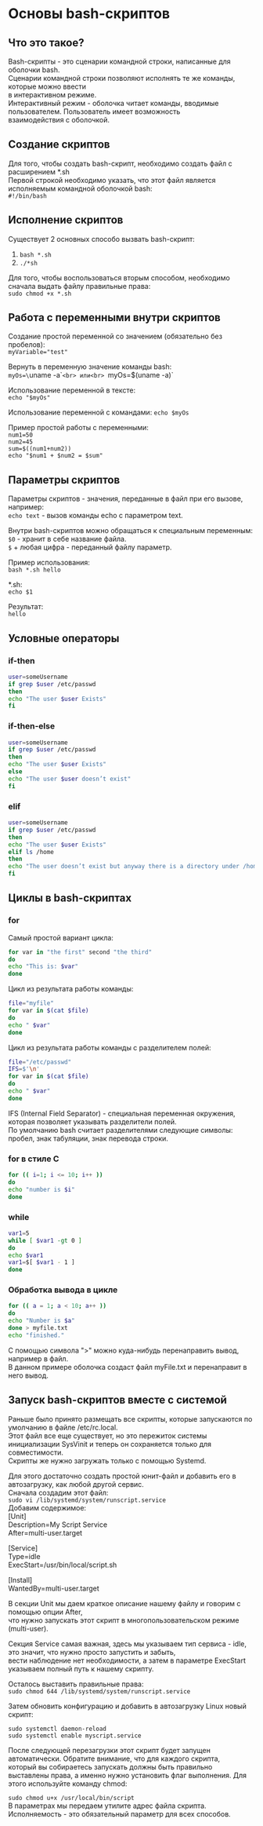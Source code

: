 # Основы bash-скриптов

## Что это такое?

Bash-скрипты - это сценарии командной строки, написанные для оболочки bash.<br>
Сценарии командной строки позволяют исполнять те же команды, которые можно ввести<br>
в интерактивном режиме.<br>
Интерактивный режим - оболочка читает команды, вводимые пользователем. Пользователь имеет возможность<br>
взаимодействия с оболочкой.

## Создание скриптов

Для того, чтобы создать bash-скрипт, необходимо создать файл с расширением *.sh<br>
Первой строкой необходимо указать, что этот файл является исполняемым командной оболочкой bash:<br>
`#!/bin/bash`

## Исполнение скриптов

Существует 2 основных способо вызвать bash-скрипт:<br>
1) `bash *.sh`<br>
2) `./*sh`

Для того, чтобы воспользоваться вторым способом, необходимо сначала выдать файлу правильные права:<br>
`sudo chmod +x *.sh`

## Работа с переменными внутри скриптов

Создание простой переменной со значением (обязательно без пробелов):<br>
`myVariable="test"`

Вернуть в переменную значение команды bash:<br>
`myOs=\`uname -a\``<br>
или<br>
`myOs=$(uname -a)`

Использование переменной в тексте:<br>
`echo "$myOs"`

Использование переменной с командами:
`echo $myOs`

Пример простой работы с переменными:<br>
`num1=50`<br>
`num2=45`<br>
`sum=$((num1+num2))`<br>
`echo "$num1 + $num2 = $sum"`

## Параметры скриптов

Параметры скриптов - значения, переданные в файл при его вызове, например:<br>
`echo text` - вызов команды echo с параметром text.

Внутри bash-скриптов можно обращаться к специальным переменным:<br>
`$0` - хранит в себе название файла.<br>
`$` + любая цифра - переданный файлу параметр.

Пример использования:<br>
`bash *.sh hello`

*.sh:<br>
`echo $1`

Результат:<br>
`hello`

## Условные операторы

### if-then

```bash
user=someUsername
if grep $user /etc/passwd
then
echo "The user $user Exists"
fi
```

### if-then-else

```bash
user=someUsername
if grep $user /etc/passwd
then
echo "The user $user Exists"
else
echo "The user $user doesn’t exist"
fi
```

### elif

```bash
user=someUsername
if grep $user /etc/passwd
then
echo "The user $user Exists"
elif ls /home
then
echo "The user doesn’t exist but anyway there is a directory under /home"
fi
```

## Циклы в bash-скриптах

### for

Самый простой вариант цикла:<br>
```bash
for var in "the first" second "the third"
do
echo "This is: $var"
done
```

Цикл из результата работы команды:<br>
```bash
file="myfile"
for var in $(cat $file)
do
echo " $var"
done
```

Цикл из результата работы команды с разделителем полей:<br>
```bash
file="/etc/passwd"
IFS=$'\n'
for var in $(cat $file)
do
echo " $var"
done
```

IFS (Internal Field Separator) - специальная переменная окружения, которая позволяет указывать разделители полей.<br>
По умолчанию bash считает разделителями следующие символы: пробел, знак табуляции, знак перевода строки.

### for в стиле C

```bash
for (( i=1; i <= 10; i++ ))
do
echo "number is $i"
done
```

### while

```bash
var1=5
while [ $var1 -gt 0 ]
do
echo $var1
var1=$[ $var1 - 1 ]
done
```

### Обработка вывода в цикле

```bash
for (( a = 1; a < 10; a++ ))
do
echo "Number is $a"
done > myfile.txt
echo "finished."
```

С помощью символа ">" можно куда-нибудь перенаправить вывод, например в файл.<br>
В данном примере оболочка создаст файл myFile.txt и перенаправит в него вывод.

## Запуск bash-скриптов вместе с системой

Раньше было принято размещать все скрипты, которые запускаются по умолчанию в файле /etc/rc.local.<br>
Этот файл все еще существует, но это пережиток системы инициализации SysVinit и теперь он сохраняется только для совместимости.<br>
Скрипты же нужно загружать только с помощью Systemd.

Для этого достаточно создать простой юнит-файл и добавить его в автозагрузку, как любой другой сервис.<br>
Сначала создадим этот файл:<br>
`sudo vi /lib/systemd/system/runscript.service`<br>
Добавим содержимое:<br>
[Unit]<br>
Description=My Script Service<br>
After=multi-user.target

[Service]<br>
Type=idle<br>
ExecStart=/usr/bin/local/script.sh

[Install]<br>
WantedBy=multi-user.target

В секции Unit мы даем краткое описание нашему файлу и говорим с помощью опции After,<br>
что нужно запускать этот скрипт в многопользовательском режиме (multi-user).

Секция Service самая важная, здесь мы указываем тип сервиса - idle, это значит, что нужно просто запустить и забыть,<br>
вести наблюдение нет необходимости, а затем в параметре ExecStart указываем полный путь к нашему скрипту.

Осталось выставить правильные права:<br>
`sudo chmod 644 /lib/systemd/system/runscript.service`

Затем обновить конфигурацию и добавить в автозагрузку Linux новый скрипт:

`sudo systemctl daemon-reload`<br>
`sudo systemctl enable myscript.service`

После следующей перезагрузки этот скрипт будет запущен автоматически. Обратите внимание, что для каждого скрипта,<br>
который вы собираетесь запускать должны быть правильно выставлены права, а именно нужно установить флаг выполнения. Для этого используйте команду chmod:

`sudo chmod u+x /usr/local/bin/script`<br>
В параметрах мы передаем утилите адрес файла скрипта. Исполняемость - это обязательный параметр для всех способов.